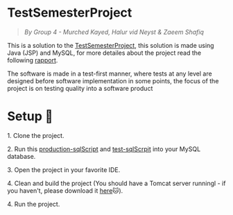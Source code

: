 # TestSemesterProject

> _By Group 4 - Murched Kayed, Halur vid Neyst & Zaeem Shafiq_
<p>This is a solution to the <a href="https://github.com/datsoftlyngby/soft2019spring-test/blob/master/Assignments/TestSemesterProject.pdf">TestSemesterProject</a>, this solution is made using Java (JSP) and MySQL, for more detailes about the project read the following <a href="https://github.com/Mokayed/TestSemesterProject/blob/master/TestSemesterRaport.pdf">rapport</a>.</p>
<p>The software is made in a test-first manner, where tests at any level are designed before software
implementation in some points, the focus of the project is on testing quality into a software product</p>

<h1>Setup <g-emoji class="g-emoji" alias="page_with_curl" fallback-src="https://github.githubassets.com/images/icons/emoji/unicode/1f4c3.png">📃</g-emoji></h1>
<p>1. Clone the project.</p>
<p>2. Run this <a href="https://github.com/Mokayed/TestSemesterProject/blob/master/src/main/Files/LESProductionDB.sql">production-sqlScript</a> and <a href="https://github.com/Mokayed/TestSemesterProject/blob/master/src/test/java/sql/LESTestDB.sql">test-sqlScrpit</a> into your MySQL database.</p>
<p>3. Open the project in your favorite IDE.</p>
<p>4. Clean and build the project (You should have a Tomcat server runningl - if you haven't, please download it <a href="https://tomcat.apache.org/download-80.cgi">here</a><g-emoji class="g-emoji" alias="cat" fallback-src="https://github.githubassets.com/images/icons/emoji/unicode/1f431.png">🐱</g-emoji>).</p>
<p>4. Run the project.</p>
